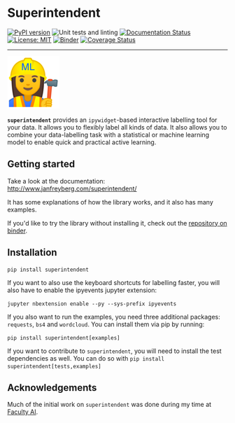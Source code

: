 # Superintendent

[![PyPI version](https://badge.fury.io/py/superintendent.svg)](https://badge.fury.io/py/superintendent)
![Unit tests and linting](https://github.com/janfreyberg/superintendent/workflows/Unit%20tests%20and%20linting/badge.svg)
[![Documentation Status](https://readthedocs.org/projects/superintendent/badge/?version=latest)](https://superintendent.readthedocs.io/en/latest/?badge=latest)
[![License: MIT](https://img.shields.io/badge/License-MIT-yellow.svg)](https://opensource.org/licenses/MIT)
[![Binder](https://mybinder.org/badge.svg)](https://mybinder.org/v2/gh/janfreyberg/superintendent/master)
[![Coverage Status](https://coveralls.io/repos/github/janfreyberg/superintendent/badge.svg)](https://coveralls.io/github/janfreyberg/superintendent)


---

![](docs/img/logo.png)

**`superintendent`** provides an `ipywidget`-based interactive labelling tool
for your data. It allows you to flexibly label all kinds of data. It also allows
you to combine your data-labelling task with a statistical or machine learning
model to enable quick and practical active learning.

## Getting started

Take a look at the documentation: http://www.janfreyberg.com/superintendent/

It has some explanations of how the library works, and it also has many
examples.

If you'd like to try the library without installing it, check out the
[repository on binder](https://mybinder.org/v2/gh/janfreyberg/superintendent/master?filepath=examples.ipynb).

## Installation

```
pip install superintendent
```

If you want to also use the keyboard shortcuts for labelling faster, you will
also have to enable the ipyevents jupyter extension:

```
jupyter nbextension enable --py --sys-prefix ipyevents
```

If you also want to run the examples, you need three additional packages:
`requests`, `bs4` and `wordcloud`. You can install them via pip by running:

```
pip install superintendent[examples]
```

If you want to contribute to `superintendent`, you will need to install the test
dependencies as well. You can do so with
`pip install superintendent[tests,examples]`

## Acknowledgements

Much of the initial work on `superintendent` was done during my time at
[Faculty AI](https://faculty.ai/).
